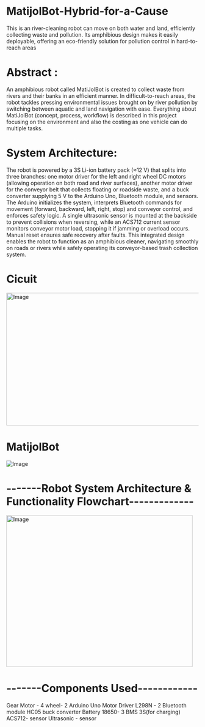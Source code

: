 # MatijolBot-Hybrid-for-a-Cause
This is an river-cleaning robot can move on both water and land, efficiently collecting waste and pollution. Its amphibious design makes it easily deployable, offering an eco-friendly solution for pollution control in hard-to-reach areas
# Abstract : 
An amphibious robot called MatiJolBot is created to collect waste from rivers and their banks in an efficient manner. In difficult-to-reach areas, the robot tackles pressing environmental issues brought on by river pollution by switching between aquatic and land navigation with ease. Everything about MatiJolBot (concept, process, workflow) is described in this project focusing on the environment and also the costing as one vehicle can do multiple tasks. 



# System Architecture: 
The robot is powered by a 3S Li-ion battery pack (≈12 V) that splits into three branches: one motor driver for the left and right wheel DC motors (allowing operation on both road and river surfaces), another motor driver for the conveyor belt that collects floating or roadside waste, and a buck converter supplying 5 V to the Arduino Uno, Bluetooth module, and sensors. The Arduino initializes the system, interprets Bluetooth commands for movement (forward, backward, left, right, stop) and conveyor control, and enforces safety logic. A single ultrasonic sensor is mounted at the backside to prevent collisions when reversing, while an ACS712 current sensor monitors conveyor motor load, stopping it if jamming or overload occurs. Manual reset ensures safe recovery after faults. This integrated design enables the robot to function as an amphibious cleaner, navigating smoothly on roads or rivers while safely operating its conveyor-based trash collection system.


# Cicuit


<img width="612" height="347" alt="Image" src="https://github.com/user-attachments/assets/f85e4148-8b1b-4cbb-b789-e706ea48cc1b" />

# MatijolBot
![Image](https://github.com/user-attachments/assets/eb284491-3720-43d8-8abb-c30f324b0f19)

# -------Robot System Architecture & Functionality Flowchart-------------
<img width="488" height="397" alt="Image" src="https://github.com/user-attachments/assets/e41813c0-9e0b-49ad-8196-5522bf40f20f" />

# -------Components Used------------
Gear Motor - 4 
wheel- 2
Arduino Uno
Motor Driver L298N - 2
Bluetooth module HC05
buck converter
Battery 18650- 3
BMS 3S(for charging)
ACS712- sensor 
Ultrasonic - sensor

